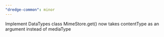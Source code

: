 ```yaml
---
"dredge-common": minor
---
```


Implement DataTypes class
MimeStore.get() now takes contentType as an argument instead of mediaType
